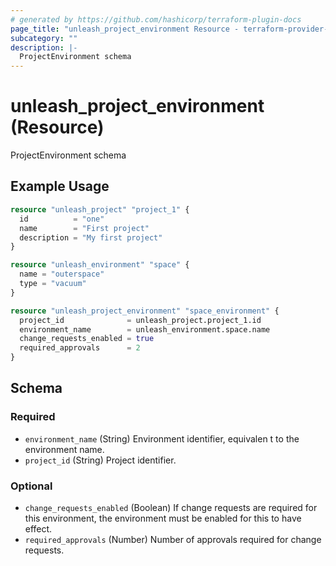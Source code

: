 ```yaml
---
# generated by https://github.com/hashicorp/terraform-plugin-docs
page_title: "unleash_project_environment Resource - terraform-provider-unleash"
subcategory: ""
description: |-
  ProjectEnvironment schema
---
```


# unleash_project_environment (Resource)

ProjectEnvironment schema

## Example Usage

```terraform
resource "unleash_project" "project_1" {
  id          = "one"
  name        = "First project"
  description = "My first project"
}

resource "unleash_environment" "space" {
  name = "outerspace"
  type = "vacuum"
}

resource "unleash_project_environment" "space_environment" {
  project_id              = unleash_project.project_1.id
  environment_name        = unleash_environment.space.name
  change_requests_enabled = true
  required_approvals      = 2
}
```

<!-- schema generated by tfplugindocs -->
## Schema

### Required

- `environment_name` (String) Environment identifier, equivalen	t to the environment name.
- `project_id` (String) Project identifier.

### Optional

- `change_requests_enabled` (Boolean) If change requests are required for this environment, the environment must be enabled for this to have effect.
- `required_approvals` (Number) Number of approvals required for change requests.
